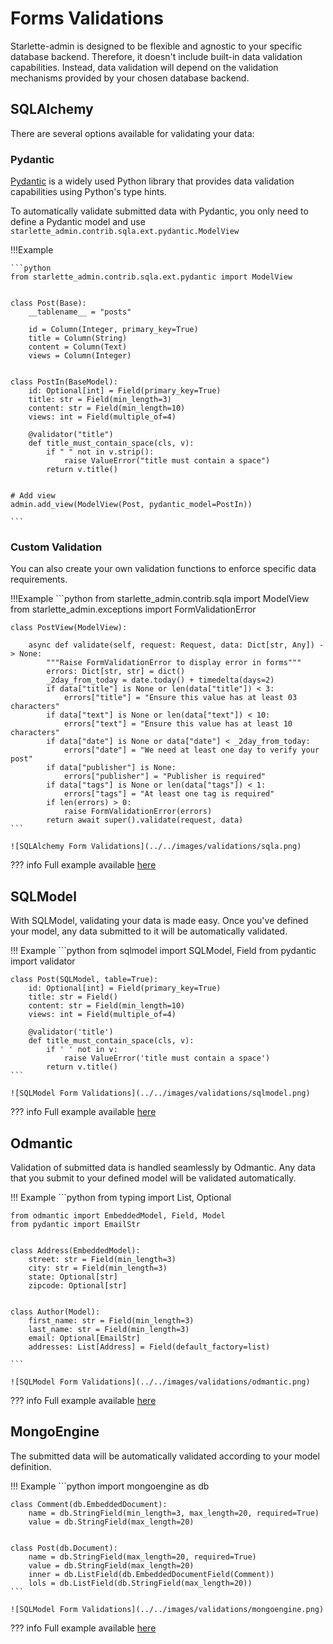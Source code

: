 # Forms Validations

Starlette-admin is designed to be flexible and agnostic to your specific database backend. Therefore, it doesn't include
built-in data validation capabilities. Instead, data validation will depend on the validation mechanisms provided by
your chosen database backend.

## SQLAlchemy

There are several options available for validating your data:

### Pydantic

[Pydantic](https://github.com/pydantic/pydantic) is a widely used Python library that provides data validation
capabilities using Python's type hints.

To automatically validate submitted data with Pydantic, you only need to define a Pydantic model and
use `starlette_admin.contrib.sqla.ext.pydantic.ModelView`

!!!Example

    ```python
    from starlette_admin.contrib.sqla.ext.pydantic import ModelView


    class Post(Base):
        __tablename__ = "posts"

        id = Column(Integer, primary_key=True)
        title = Column(String)
        content = Column(Text)
        views = Column(Integer)


    class PostIn(BaseModel):
        id: Optional[int] = Field(primary_key=True)
        title: str = Field(min_length=3)
        content: str = Field(min_length=10)
        views: int = Field(multiple_of=4)

        @validator("title")
        def title_must_contain_space(cls, v):
            if " " not in v.strip():
                raise ValueError("title must contain a space")
            return v.title()


    # Add view
    admin.add_view(ModelView(Post, pydantic_model=PostIn))

    ```

### Custom Validation

You can also create your own validation functions to enforce specific data requirements.

!!!Example
    ```python
    from starlette_admin.contrib.sqla import ModelView
    from starlette_admin.exceptions import FormValidationError


    class PostView(ModelView):

        async def validate(self, request: Request, data: Dict[str, Any]) -> None:
            """Raise FormValidationError to display error in forms"""
            errors: Dict[str, str] = dict()
            _2day_from_today = date.today() + timedelta(days=2)
            if data["title"] is None or len(data["title"]) < 3:
                errors["title"] = "Ensure this value has at least 03 characters"
            if data["text"] is None or len(data["text"]) < 10:
                errors["text"] = "Ensure this value has at least 10 characters"
            if data["date"] is None or data["date"] < _2day_from_today:
                errors["date"] = "We need at least one day to verify your post"
            if data["publisher"] is None:
                errors["publisher"] = "Publisher is required"
            if data["tags"] is None or len(data["tags"]) < 1:
                errors["tags"] = "At least one tag is required"
            if len(errors) > 0:
                raise FormValidationError(errors)
            return await super().validate(request, data)
    ```

    ![SQLAlchemy Form Validations](../../images/validations/sqla.png)

??? info
    Full example available [here](https://github.com/jowilf/starlette-admin/tree/main/examples/sqla)


## SQLModel

With SQLModel, validating your data is made easy. Once you've defined your model, any data submitted to it will be
automatically validated.

!!! Example
    ```python
    from sqlmodel import SQLModel, Field
    from pydantic import validator


    class Post(SQLModel, table=True):
        id: Optional[int] = Field(primary_key=True)
        title: str = Field()
        content: str = Field(min_length=10)
        views: int = Field(multiple_of=4)

        @validator('title')
        def title_must_contain_space(cls, v):
            if ' ' not in v:
                raise ValueError('title must contain a space')
            return v.title()
    ```

    ![SQLModel Form Validations](../../images/validations/sqlmodel.png)

??? info
    Full example available [here](https://github.com/jowilf/starlette-admin/tree/main/examples/sqlmodel)



## Odmantic

Validation of submitted data is handled seamlessly by Odmantic. Any data that you submit to your defined model will be
validated automatically.

!!! Example
    ```python
    from typing import List, Optional

    from odmantic import EmbeddedModel, Field, Model
    from pydantic import EmailStr


    class Address(EmbeddedModel):
        street: str = Field(min_length=3)
        city: str = Field(min_length=3)
        state: Optional[str]
        zipcode: Optional[str]


    class Author(Model):
        first_name: str = Field(min_length=3)
        last_name: str = Field(min_length=3)
        email: Optional[EmailStr]
        addresses: List[Address] = Field(default_factory=list)

    ```

    ![SQLModel Form Validations](../../images/validations/odmantic.png)


??? info
    Full example available [here](https://github.com/jowilf/starlette-admin/tree/main/examples/odmantic)


## MongoEngine

The submitted data will be automatically validated according to your model definition.

!!! Example
    ```python
    import mongoengine as db

    class Comment(db.EmbeddedDocument):
        name = db.StringField(min_length=3, max_length=20, required=True)
        value = db.StringField(max_length=20)


    class Post(db.Document):
        name = db.StringField(max_length=20, required=True)
        value = db.StringField(max_length=20)
        inner = db.ListField(db.EmbeddedDocumentField(Comment))
        lols = db.ListField(db.StringField(max_length=20))
    ```

    ![SQLModel Form Validations](../../images/validations/mongoengine.png)

??? info
    Full example available [here](https://github.com/jowilf/starlette-admin/tree/main/examples/mongoengine)
